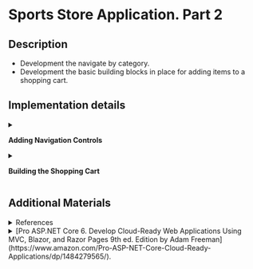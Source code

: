 #  Sports Store Application. Part 2

## Description

- Development the navigate by category. 
- Development the basic building blocks in place for adding items to a shopping cart.

## Implementation details

<details>
<summary>

**Adding Navigation Controls**

</summary>

- Go to the cloned repository of the previous step `Sport Store Application. Part 1`. 

- Switch to the `sports-store-application-2` branch and do a fast-forward merge according to changes from the `main` branch.

```
$ git checkout sports-store-application-2

$ git merge main --ff

```
- Continue your work in Visual Studio or other IDE.

- Builed project, run application and request http://localhost:5000/. All functionalities implemented in the previous step should work.

- Add the `CurrentCategory` property to the `ProductsListViewModel` class.

```
namespace SportsStore.Models.ViewModels
{
    public class ProductsListViewModel
    {
        public IEnumerable<Product> Products { get; set; }

        public PagingInfo PagingInfo { get; set; }

      ➥public string? CurrentCategory { get; set; }
    }
}
```
- Add the `Category` support to the `HomeController` class.

```
➥public ViewResult Index(string? category, int productPage = 1)
              => View(new ProductsListViewModel
              {
                  Products = repository.Products
                ➥.Where(p => category == null || p.Category == category)
                  .OrderBy(p => p.ProductId)
                  .Skip((productPage - 1) * PageSize)
                  .Take(PageSize),
                  PagingInfo = new PagingInfo
                  {
                      CurrentPage = productPage,
                      ItemsPerPage = PageSize,
                      TotalItems = repository.Products.Count(),
                  },
  
                ➥CurrentCategory = category,
              });
```

- Restart ASP.NET Core and select a category using the following URL http://localhost:5000/?category=Soccer. Make sure to use an uppercase `S` in `Soccer`.

![](Images/2.1.png)

- To improve the URLs like `/?category = Soccer`, change the routing configuration in the `Program` file. Create a more useful set of URLs. It is important to add the new routes in the order they are shown.

```
...

app.MapControllerRoute(
    name: "pagination",
    pattern: "Products/Page{productPage:int}",
    defaults: new { Controller = "Home", action = "Index", productPage = 1 });

➥app.MapControllerRoute(
     name: "categoryPage",
     pattern: "Products/{category}/Page{productPage:int}",
     defaults: new { Controller = "Home", action = "Index" });
  
➥app.MapControllerRoute(
    name: "category",
    pattern: "Products/{category}",
    defaults: new { Controller = "Home", action = "Index", productPage = 1 });

➥app.MapControllerRoute(
    name: "default",
    pattern: "/",
    defaults: new { Controller = "Home", action = "Index" });    

IdentitySeedData.EnsurePopulated(app: app);

app.Run();
```

| URL | Route Name | Leads to |
| ------ | ------ | ------ |
| / | default | Shows the first page of products from all categories |
| /Products/Page2 | pagination | Shows the specified page (in this case, page 2), showing items from all categories |
| /Products/Soccer | category | Shows the first page of items from a specific category (in this case, the `Soccer` category) |
| /Products/Soccer/Page1 | categoryPage | Shows the specified page (in this case, page 1) of items from the specified category (in this case, `Soccer`) |
| /Products/Chess/Page1 | categoryPage | Shows the specified page (in this case, page 1) of items from the specified category (in this case, `Chess`) |

![](Images/2.2.png)

![](Images/2.3.png)
    
- To start generating more complex URLs, it's necessary to receive additional information from the view without having to add extra properties to the tag helper class. Add `Prefixed Values` in the `PageLinkTagHelper` to receive properties with a common prefix all together in a single collection.

```
[HtmlTargetElement("div", Attributes = "page-model")]
public class PageLinkTagHelper : TagHelper 
{
    . . . 
  ➥[HtmlAttributeName(DictionaryAttributePrefix = "page-url-")]
  ➥public Dictionary<string, object> PageUrlValues { get; set; }  = new Dictionary<string, object>();
    . . .
    public override void Process(TagHelperContext context, TagHelperOutput output)
    {
        if (ViewContext != null && PageModel != null)
        {
            IUrlHelper urlHelper = urlHelperFactory.GetUrlHelper(ViewContext);
            TagBuilder result = new TagBuilder("div");
            for (int i = 1; i <= PageModel.TotalPages; i++)
            {
                TagBuilder tag = new TagBuilder("a");
              ➥PageUrlValues["productPage"] = i;
              ➥tag.Attributes["href"] = urlHelper.Action(PageAction, PageUrlValues);
                if (PageClassesEnabled)
                {
                    tag.AddCssClass(PageClass);
                    tag.AddCssClass(i == PageModel.CurrentPage ? PageClassSelected : PageClassNormal);
                }
                tag.InnerHtml.Append(i.ToString());
                result.InnerHtml.AppendHtml(tag);
            }
            output.Content.AppendHtml(result.InnerHtml);
        }
    }
   . . . 
}
```
- Add a new attribute to the `Index.cshtml` Razor View file in the `SportsStore/Views/Home` folder.

```
@model ProductsListViewModel

@foreach (var p in Model?.Products ?? Enumerable.Empty<Product>())
{
    <partial name="_ProductSummary" model="p" />
}

<div page-model="@Model?.PagingInfo" page-action="Index" page-classes-enabled="true"
     page-class="btn" page-class-normal="btn-outline-dark"
   ➥page-class-selected="btn-primary" page-url-category="@Model?.CurrentCategory!"
     class="btn-group pull-right m-1">
</div>
```

- Restart ASP.NET Core and request http://localhost:5000/Products/Soccer/Page1.

![](Images/2.4.png)

-  Сreate a folder called `Components`, which is the conventional home of View Components, in the `SportsStore` project.

-  Add the `NavigationMenuViewComponent` class to it.

```
using Microsoft.AspNetCore.Mvc;

namespace SportsStore.Components
{
  ➥public class NavigationMenuViewComponent : ViewComponent
    {
        public string Invoke()
        {
            return "Hello from the Navigation View Component";
        }
    }
}
```

- To view the result of the `Invoke` method, open the `_Layout.cshtml` Layout Razor View file and add the tag `<vc:navigation-menu />` as shown below: 

```
<!DOCTYPE html>
<html>
<head>
    <meta name="viewport" content="width=device-width" />
    <title>SportsStore</title>
    <link href="/lib/bootstrap/css/bootstrap.min.css" rel="stylesheet" />
</head>
<body>
    <div class="bg-primary text-white p-2">
        <span class="navbar-brand ml-2">SPORTS STORE</span>
    </div>
    <div class="row m-1 p-1">
        <div id="categories" class="col-3">
          ➥<vc:navigation-menu />
        </div>
        <div class="col-9">
            @RenderBody()
        </div>
    </div>
</body>
</html>
```
    
- Restart ASP.NET Core and request http://localhost:5000.

![](Images/2.5.png)

- Change the `NavigationMenuViewComponent` class by adding categories:

```
using Microsoft.AspNetCore.Mvc;
using SportsStore.Models.Repository;

namespace SportsStore.Components
{
    public class NavigationMenuViewComponent : ViewComponent
    {
      ➥private IStoreRepository repository;

      ➥public NavigationMenuViewComponent(IStoreRepository repository)
        {
            this.repository = repository;
        }

        public IViewComponentResult Invoke()
        {
          ➥return View(repository.Products
               .Select(x => x.Category)
               .Distinct()
               .OrderBy(x => x));
        }
    }
}
```

- Create the `Views/Shared/Components/NavigationMenu` folder in the `SportsStore` project and add to it to the `Default.cshtml` Razor View file.

```
@model IEnumerable<string>

<div class="d-grid gap-2">
    <a class="btn btn-outline-secondary" asp-route="default">
        Home
    </a>
    @foreach (string category in Model ?? Enumerable.Empty<string>())
    {
        <a class="btn btn-outline-secondary"
        asp-route="category" asp-route-category="@category">
            @category
        </a>
    }
</div>
```

- Restart ASP.NET Core and request http://localhost:5000.

![](Images/2.6.png)

- Use the `RouteData` property in the `Invoke` method of `NavigationMenuViewComponent` to access the requested data in order to get the value for the currently selected category. 

```
public class NavigationMenuViewComponent : ViewComponent 
{
        ...
        public IViewComponentResult Invoke() 
        {
          ➥ViewBag.SelectedCategory = RouteData?.Values["category"];
            ...
        }
        ...
    }
}
```

- To highlight the selected categories, change the `Default.cshtml` file.

```
@model IEnumerable<string>

<div class="d-grid gap-2">
    <a class="btn btn-outline-secondary" asp-route="default">
        Home
    </a>
    @foreach (string category in Model ?? Enumerable.Empty<string>())
    {
        <a class="btn @(category == ViewBag.SelectedCategory ? "btn-primary": "btn-outline-secondary")"
           asp-route="category" asp-route-category="@category">
            @category
        </a>
    }
</div>
```
- Restart ASP.NET Core and request http://localhost:5000.

![](Images/2.7.png)

- Update the `Index` action method in the `Home` controller which will allow you to take into account the categories in the pagination (the functionality that breaks the selection result into pages). 

```
public ViewResult Index(string? category, int productPage = 1)
    => View(new ProductsListViewModel
    {
        Products = repository.Products
        .Where(p => category == null || p.Category == category)
        .OrderBy(p => p.ProductId)
        .Skip((productPage - 1) * PageSize)
        .Take(PageSize),
        PagingInfo = new PagingInfo
        {
            CurrentPage = productPage,
            ItemsPerPage = PageSize,
          ➥TotalItems = category == null ? repository.Products.Count() : repository.Products.Where(e => e.Category == category).Count(),
        }
        CurrentCategory = category,
    });
        
```
- Restart ASP.NET Core and request http://localhost:5000.

![](Images/2.8.png)

- Add and view changes and than commit.

```
$ git status
$ git add *.cs *.csproj *.cshtml
$ git diff --staged
$ git commit -m "Add navigation controls."
```

</details>

<details>
<summary>

**Building the Shopping Cart**

</summary>

- Add a new `_CartLayout.cshtml` Layout Razor View file to the `SportsStore/Views/Shared` folder for the`Cart` views.

```
<!DOCTYPE html>
<html>
<head>
    <meta name="viewport" content="width=device-width" />
    <title>SportsStore</title>
    <link href="/lib/bootstrap/css/bootstrap.min.css" rel="stylesheet" />
</head>
<body>
    <div class="bg-primary text-white p-2">
        <span class="navbar-brand ml-2">SPORTS STORE</span>
    </div>
    <div class="m-1 p-1">
        @RenderBody()
    </div>
</body>
</html>
```

- Add the `CartController.cs` class file to the `SportsStore/Controllers` folder.

```
namespace SportsStore.Controllers
{
  ➥public class CartController : Controller
    {
        public IActionResult Index()
        {
            return View();
        }
    }
}
```

- Add the `Index.cshtml` Razor View file to the `SportsStore/Views/Cart` folder.

```
@{
    this.Layout = "_CartLayout";
}

<h4>This is the Cart View</h4>
```

- To improve the routing add new "shoppingCart" route to the routing configuration to the `Program.cs` file.

```
  . . .
  
  app.MapControllerRoute(
      name: "pagination",
      pattern: "Products/Page{productPage:int}",
      defaults: new { Controller = "Home", action = "Index", productPage = 1 });
  
  app.MapControllerRoute(
      name: "categoryPage",
      pattern: "Products/{category}/Page{productPage:int}",
      defaults: new { Controller = "Home", action = "Index" });
  
➥app.MapControllerRoute(
      name: "shoppingCart",
      pattern: "Cart",
      defaults: new { Controller = "Cart", action = "Index" });

  app.MapControllerRoute(
    name: "category",
    pattern: "Products/{category}",
    defaults: new { Controller = "Home", action = "Index", productPage = 1 });
  
  . . .
```

- Restart ASP.NET Core and request http://localhost:5000/Cart.

    ![](Images/2.9.png)

- To create the buttons that will add products to the cart, add the `UrlExtensions.cs` class file (in`Infrastructure` folder) and define the `PathAndQuery` extension method in the `UrlExtensions.cs` class.

```
namespace SportsStore.Infrastructure
{
  ➥public static class UrlExtensions
    {
        public static string PathAndQuery(this HttpRequest request)
            => request.QueryString.HasValue ? $"{request.Path}{request.QueryString}" : request.Path.ToString();
    }
}
```
The extension method generates a URL. The browser will return to this URL after the cart has been updated. If there are `Query Parameters` in the URL, they should be considered as well.  

- Add a `SportsStore.Infrastructure` namespace to the` _ViewImports.cshtml` file in the `SportsStore/Views` folder.

```
  @using SportsStore.Models
  @using SportsStore.Models.ViewModels
➥@using SportsStore.Infrastructure
  @addTagHelper *, Microsoft.AspNetCore.Mvc.TagHelpers
  @addTagHelper *, SportsStore
```
- Add the markup for the buttons into the `_ProductSummary.cshtml` Razor Partial View file in the `SportsStore/Views/Shared` folder.
        
```
@model Product

<div class="card card-outline-primary m-1 p-1">
    <div class="bg-faded p-1">
        <h4>
            @Model?.Name
            <span class="badge rounded-pill bg-primary text-white"
                  style="float:right">
                <small>@Model?.Price.ToString("c")</small>
            </span>
        </h4>
    </div>
  ➥<form id="@Model?.ProductId" asp-controller="Cart" asp-antiforgery="true">
        <input type="hidden" asp-for="ProductId" />
        <input type="hidden" name="returnUrl"
               value="@ViewContext.HttpContext.Request.PathAndQuery()" />
        <span class="card-text p-1">
            @Model?.Description
            <button type="submit"
                    class="btn btn-success btn-sm pull-right" style="float:right">
                Add To Cart
            </button>
        </span>
    </form>
</div>
```

- Use the session state mechanism to store information about a user’s cart. In order to do this, add services and middleware to the `Program.cs` file.

```
  . . .
  
  var builder = WebApplication.CreateBuilder(args);
  
  builder.Services.AddControllersWithViews();
  
  builder.Services.AddDbContext<StoreDbContext>(opts => {
      opts.UseSqlServer(builder.Configuration["ConnectionStrings:SportsStoreConnection"]);
  });

  builder.Services.AddScoped<IStoreRepository, EFStoreRepository>();
  
➥builder.Services.AddDistributedMemoryCache();
➥builder.Services.AddSession();

  var app = builder.Build();
  
  app.UseStaticFiles();

➥app.UseSession();

  . . .
  
  app.Run()
```

- To implement the cart feature, add the `Cart`class and the `CartLine` class (in files in the `Models` folder). 

```
namespace SportsStore.Models
{
  ➥public class Cart
    {
        private List<CartLine> lines = new List<CartLine>();

        public IReadOnlyList<CartLine> Lines { get { return lines; } }

        public void AddItem(Product product, int quantity)
        {
            CartLine? line = lines.
                Where(p => p.Product.ProductId == product.ProductId)
                .FirstOrDefault();

            if (line is null)
            {
                lines.Add(new CartLine
                {
                    Product = product,
                    Quantity = quantity,
                });
            }
            else
            {
                line.Quantity += quantity;
            }
        }

        public void RemoveLine(Product product)
            => lines.RemoveAll(l => l.Product.ProductId == product.ProductId);

        public decimal ComputeTotalValue()
            => lines.Sum(e => e.Product.Price * e.Quantity);

        public void Clear() => lines.Clear();
    }
}

namespace SportsStore.Models
{
  ➥public class CartLine
    {
        public int CartLineId { get; set; }

        public Product Product { get; set; } = new();

        public int Quantity { get; set; }
    }
}
```

The `Cart` class uses the `CartLine` class to represent a product selected by the customer and the quantity a user wants to buy. The `Cart` class includes the methods that add an item to the cart, remove a previously added item from the cart, calculate the total cost of the items in the cart, and reset the cart by removing all the items.

- To store a `Cart` object (the session state feature in ASP.NET Core stores only `int`, `string`, and `byte[]` values) define extension methods to the `ISession` interface that provides access to the session state data to serialize `Cart` objects into JSON and convert them back. Add the interface that provides access to the session state data to serialize `Cart` objects into JSON and convert them back. Add the `SessionExtensions.cs` class file to the `Infrastructure` folder and defined the extension methods. To serialization install the `Newtonsoft.json` package.

```
$ dotnet add package Newtonsoft.Json
```

```
using Newtonsoft.Json;

namespace SportsStore.Infrastructure
{
  ➥public static class SessionExtensions
    {
        public static void SetJson(this ISession session, string key, object value)
        {
            session.SetString(key, JsonConvert.SerializeObject(value));
        }

        public static T? GetJson<T>(this ISession session, string key)
        {
            var sessionData = session.GetString(key);
            return sessionData == null ? default(T) : JsonConvert.DeserializeObject<T>(sessionData);
        }
    }
}
```

- Add the `CartViewModel.cs` class file to the `SportsStore/Models/ViewModels` folder.

```
namespace SportsStore.Models.ViewModels
{
  ➥public class CartViewModel
    {
        public Cart? Cart { get; set; } = new();

        public string ReturnUrl { get; set; } = "/";
    }
}

```

- Change the `CartController` class.

```
using Microsoft.AspNetCore.Mvc;
using SportsStore.Infrastructure;
using SportsStore.Models;
using SportsStore.Models.Repository;
using SportsStore.Models.ViewModels;

namespace SportsStore.Controllers
{
    public class CartController : Controller
    {
      ➥private IStoreRepository repository;

      ➥public CartController(IStoreRepository repository)
        {
            this.repository = repository;
        }

        [HttpGet]
        public IActionResult Index(string returnUrl)
        {
          ➥return View(new CartViewModel
            {
                ReturnUrl = returnUrl ?? "/",
                Cart = HttpContext.Session.GetJson<Cart>("cart") ?? new Cart(),
            });
        }

        [HttpPost]
      ➥public IActionResult Index(long productId, string returnUrl)
        {
            Product? product = repository.Products.FirstOrDefault(p => p.ProductId == productId);

            if (product != null)
            {
                var cart = HttpContext.Session.GetJson<Cart>("cart") ?? new Cart();
                cart.AddItem(product, 1);
                HttpContext.Session.SetJson("cart", cart);
                return View(new CartViewModel { Cart = cart, ReturnUrl = returnUrl });
            }

            return RedirectToAction("Index", "Home");
        }
    }
}

```
- Change the `Index.cshtml` Razor View file in the `SportsStore/Views/Cart` folder.

```
➥@model CartViewModel
  
  @{
      this.Layout = "_CartLayout";
  }
  
➥<h2>Your cart</h2>
  <table class="table table-bordered table-striped">
    <thead>
        <tr>
            <th>Quantity</th>
            <th>Item</th>
            <th class="text-right">Price</th>
            <th class="text-right">Subtotal</th>
        </tr>
    </thead>
    <tbody>
        @foreach (var line in Model?.Cart?.Lines ?? Enumerable.Empty<CartLine>())
        {
            <tr>
                <td class="text-center">@line.Quantity</td>
                <td class="text-left">@line.Product.Name</td>
                <td class="text-right">@line.Product.Price.ToString("c")</td>
                <td class="text-right">
                    @((line.Quantity * line.Product.Price).ToString("c"))
                </td>
            </tr>
        }
    </tbody>
    <tfoot>
        <tr>
            <td colspan="3" class="text-right">Total:</td>
            <td class="text-right">
                @Model?.Cart?.ComputeTotalValue().ToString("c")
            </td>
        </tr>
    </tfoot>
  </table>
  <div class="text-center">
      <a class="btn btn-primary" href="@Model?.ReturnUrl">Continue shopping</a>
  </div>

```
- Restart ASP.NET Core and request http://localhost:5000. As a result, the basic functions of the shopping cart should be in place. First, products are listed along with the button that adds them to the cart. You can see that by restarting ASP.NET Core and requesting http://localhost:5000.  

![](Images/2.10.png)

Then, when the user clicks the `Add To Cart` button, the selected product is added to their cart and the summary of the cart is displayed, as shown below
    
![](Images/2.11.png)

![](Images/2.12.png)

Clicking the `Continue Shopping button` returns the user to the product page they came from.

![](Images/2.13.png)

- Add and view changes and than commit..

```
$ git status
$ git add *.cs *.csproj *.cshtml
$ git diff --staged
$ git commit -m "Add shopping cart functionality."
```

- Push the local branch to the remote branch.

```
$ git push --set-upstream origin sports-store-application-2

```
- Switch to the `main` branch and do a merge according to changes from the `sports-store-application-2` branch.

```
$ git checkout main

$ git merge sports-store-application-2
```
- Push the changes from the local `main` branch to the remote branch.

```
$ git push

```
- Go to the `Sports Store Application. Step 3`. (branch `sports-store-application-3`).

</details>

## Additional Materials

<details><summary>References
</summary> 

1. [Minimal APIs overview](https://docs.microsoft.com/en-us/aspnet/core/fundamentals/minimal-apis?view=aspnetcore-6.0)
1. [Get started with ASP.NET Core MVC](https://docs.microsoft.com/en-us/aspnet/core/tutorials/first-mvc-app/start-mvc?view=aspnetcore-6.0&tabs=visual-studio)
1. [Controllers](https://jakeydocs.readthedocs.io/en/latest/mvc/controllers/index.html)
1. [Views](https://jakeydocs.readthedocs.io/en/latest/mvc/views/index.html)
1. [Models](https://jakeydocs.readthedocs.io/en/latest/mvc/models/index.html)
1. [ASP.NET Core MVC with EF Core - tutorial series](https://docs.microsoft.com/en-us/aspnet/core/data/ef-mvc/?view=aspnetcore-6.0)
1. [Persist and retrieve relational data with Entity Framework Core](https://docs.microsoft.com/en-us/learn/modules/persist-data-ef-core/?view=aspnetcore-6.0)

</details>

<details><summary>[Pro ASP.NET Core 6. Develop Cloud-Ready Web Applications Using MVC, Blazor, and Razor Pages 9th ed. Edition by Adam Freeman](https://www.amazon.com/Pro-ASP-NET-Core-Cloud-Ready-Applications/dp/1484279565/). 
</summary> 

1. Part Ⅰ. Chapeter 8. SportsStore: Navigation and Cart.
1. Part Ⅱ. Chapeter 13. Using URL Routing.
1. Part Ⅱ. Chapeter 16. Using the Platform Features, Part 2.
1. Part Ⅲ. Chapeter 18. Creating the Example Project.
1. Part Ⅲ. Chapeter 21. Using Controllers with Views. Part 1.
1. Part Ⅲ. Chapeter 22. Using Controllers with Views. Part 2.
1. Part Ⅲ. Chapeter 23. Using Razor Pages.
1. Part Ⅲ. Chapeter 24. Using View Components.
1. Part Ⅲ. Chapeter 25. Using Tag Helpers.

</details>

